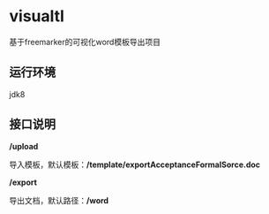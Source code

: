# visualtl
基于freemarker的可视化word模板导出项目

## 运行环境
jdk8

## 接口说明
**/upload**

导入模板，默认模板：**/template/exportAcceptanceFormalSorce.doc**

**/export**

导出文档，默认路径：**/word**
